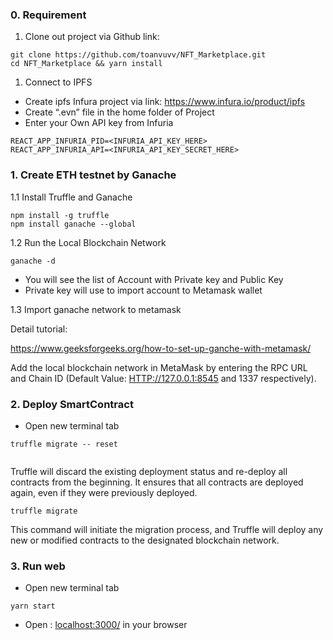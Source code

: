 ### 0. Requirement

1. Clone out project via Github link:

```
git clone https://github.com/toanvuvv/NFT_Marketplace.git
cd NFT_Marketplace && yarn install
```

1. Connect to IPFS
- Create ipfs Infura project via link: https://www.infura.io/product/ipfs
- Create “.evn” file in the home folder of Project
- Enter your Own API key from Infuria

```
REACT_APP_INFURIA_PID=<INFURIA_API_KEY_HERE>
REACT_APP_INFURIA_API=<INFURIA_API_KEY_SECRET_HERE>
```

### 1. Create ETH testnet by Ganache

1.1 Install Truffle and Ganache

```
npm install -g truffle
npm install ganache --global
```

1.2 Run the Local Blockchain Network

```
ganache -d
```

- You will see the list of Account with Private key and Public Key
- Private key will use to import account to Metamask wallet

1.3 Import ganache network to metamask

Detail tutorial:

https://www.geeksforgeeks.org/how-to-set-up-ganche-with-metamask/

Add the local blockchain network in MetaMask by entering the RPC URL and Chain ID (Default Value: [HTTP://127.0.0.1:8545](http://127.0.0.1:8545/) and 1337 respectively).

### 2. Deploy SmartContract

- Open new terminal tab

``` 
truffle migrate -- reset 


```
Truffle will discard the existing deployment status and re-deploy all contracts from the beginning. It ensures that all contracts are deployed again, even if they were previously deployed.
```
truffle migrate 
```
This command will initiate the migration process, and Truffle will deploy any new or modified contracts to the designated blockchain network.
### 3. Run web

- Open new terminal tab

```
yarn start
```

- Open : [localhost:3000/](http://localhost:3000/) in your browser
